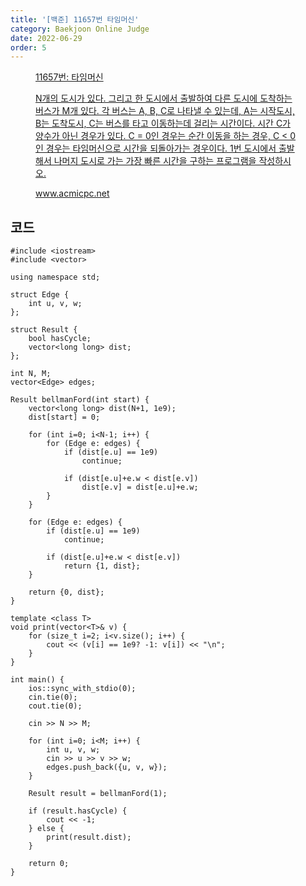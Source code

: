 ```yaml
---
title: '[백준] 11657번 타임머신'
category: Baekjoon Online Judge
date: 2022-06-29
order: 5
---
```


<figure class="opengraph"><a href="https://www.acmicpc.net/problem/11657" data-source-url="https://www.acmicpc.net/problem/11657">
<div class="og-image" style="background-image: url('https://drive.google.com/uc?export=view&id=1nCax5mgwtYA82T46I_ntU1afsBBNkrLr');"></div>
<div class="og-text">
<p class="og-title">11657번: 타임머신</p>
<p class="og-desc">N개의 도시가 있다. 그리고 한 도시에서 출발하여 다른 도시에 도착하는 버스가 M개 있다. 각 버스는 A, B, C로 나타낼 수 있는데, A는 시작도시, B는 도착도시, C는 버스를 타고 이동하는데 걸리는 시간이다. 시간 C가 양수가 아닌 경우가 있다. C = 0인 경우는 순간 이동을 하는 경우, C < 0인 경우는 타임머신으로 시간을 되돌아가는 경우이다. 1번 도시에서 출발해서 나머지 도시로 가는 가장 빠른 시간을 구하는 프로그램을 작성하시오.</p>
<p class="og-host">www.acmicpc.net</p></div></a></figure>

## 코드
```cpp::lineons
#include <iostream>
#include <vector>

using namespace std;

struct Edge {
    int u, v, w;
};

struct Result {
    bool hasCycle;
    vector<long long> dist;
};

int N, M;
vector<Edge> edges;

Result bellmanFord(int start) {
    vector<long long> dist(N+1, 1e9);
    dist[start] = 0;

    for (int i=0; i<N-1; i++) {
        for (Edge e: edges) {
            if (dist[e.u] == 1e9)
                continue;
            
            if (dist[e.u]+e.w < dist[e.v])
                dist[e.v] = dist[e.u]+e.w;
        }
    }

    for (Edge e: edges) {
        if (dist[e.u] == 1e9)
            continue;
        
        if (dist[e.u]+e.w < dist[e.v])
            return {1, dist};
    }

    return {0, dist};
}

template <class T>
void print(vector<T>& v) {
    for (size_t i=2; i<v.size(); i++) {
        cout << (v[i] == 1e9? -1: v[i]) << "\n";
    }
}

int main() {
    ios::sync_with_stdio(0);
    cin.tie(0);
    cout.tie(0);

    cin >> N >> M;

    for (int i=0; i<M; i++) {
        int u, v, w;
        cin >> u >> v >> w;
        edges.push_back({u, v, w});
    }

    Result result = bellmanFord(1);

    if (result.hasCycle) {
        cout << -1;
    } else {
        print(result.dist);
    }

    return 0;
}
```
